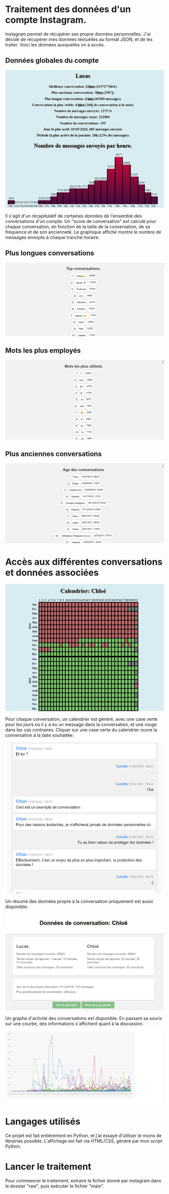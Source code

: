 # Traitement des données d'un compte Instagram.
Instagram permet de récupérer ses propre données personnelles. J'ai décidé de récupérer mes données textuelles au format JSON, et de les traiter.
Voici les données auxquelles on a accès.

## Données globales du compte
![Données globales du compte](assets/globalData.png)

Il s'agit d'un récapitulatif de certaines données de l'ensemble des conversations d'un compte.
Un "score de conversation" est calculé pour chaque conversation, en fonction de la taille de la conversation, de sa fréquence et de son ancienneté.
Le graphique affiché montre le nombre de messages envoyés à chaque tranche horaire.

## Plus longues conversations
![Plus longues conversations](assets/topConversations.png)
## Mots les plus employés
![Mots les plus employés](assets/mostUsedWords.png)
## Plus anciennes conversations
![Plus anciennes conversations](assets/ConvAge.png)

# Accès aux différentes conversations et données associées
![Calendar](assets/ConvCalendar.png)

Pour chaque conversation, un calendrier est généré, avec une case verte pour les jours où il y a eu un message dans la conversation, et une rouge dans les cas contraires.
Cliquer sur une case verte du calendrier ouvre la conversation à la date souhaitée:

<img src="assets/ConvExample.png" width="500">

Un résumé des données propre à la conversation uniquement est aussi disponible:

![Données de conversation](assets/ConvData.png)

Un graphe d'activité des conversations est disponible.
En passant sa souris sur une courbe, des informations s'affichent quant à la discussion.

<img src="assets/convEvolution.png" width="500">

# Langages utilisés
Ce projet est fait entièrement en Python, et j'ai essayé d'utiliser le moins de librairies possible.
L'affichage est fait via HTML/CSS, généré par mon script Python.

# Lancer le traitement
Pour commencer le traitement, extraire le fichier donné par instagram dans le dossier "raw", puis exécuter le fichier "main".

